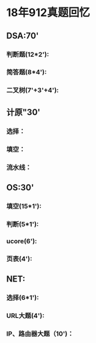 # 18年912真题回忆
## DSA:70'  
### 判断题(12*2'):  

### 简答题(8*4'):  

### 二叉树(7'+3'+4'):  

## 计原"30'  

### 选择：  

### 填空：  


### 流水线：   

## OS:30'

### 填空(15*1'):  

### 判断(5*1'):  

### ucore(6'):  

### 页表(4'):  

## NET:  

### 选择(6*1'):  

### URL大题(4'):  

### IP、路由器大题（10')：  

